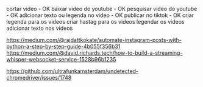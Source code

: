 cortar video - OK
baixar video do youtube - OK
pesquisar video do youtube - OK
adicionar texto ou legenda no video - OK
publicar no tiktok - OK
criar legenda para os videos
criar hastag para os videos
legendar os videos
adicionar texto nos videos

https://medium.com/@rajdattkokate/automate-instagram-posts-with-python-a-step-by-step-guide-4b055f356b31
https://medium.com/@david.richards.tech/how-to-build-a-streaming-whisper-websocket-service-1528b96b1235

https://github.com/ultrafunkamsterdam/undetected-chromedriver/issues/1748
